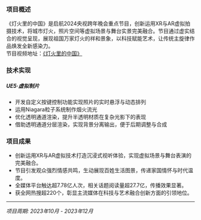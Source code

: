﻿---
date: '2024-08-25T09:53:42+02:00'
title: ''
draft: false
description: '启航2024——中央广播电视总台跨年晚会 · 节目《灯火里的中国》'
video: "/videos/yskn23.mp4"

params:
    image:
        src: "images/works/yskn24.png"
        scale: 0.8

projectTitle: "启航2024——中央广播电视总台跨年晚会"
duration: "2023.10-2023.12"
---

### 项目概述

《灯火里的中国》是启航2024央视跨年晚会重点节目，创新运用XR与AR虚拟拍摄技术，将城市灯火，照片空间等虚拟场景与舞台实景完美融合。节目通过虚实结合的视觉呈现，展现祖国万家灯火的祥和景象，以科技赋能艺术，让传统主旋律作品焕发全新感染力。<br>
节目视频地址：[《灯火里的中国》](https://www.bilibili.com/video/BV12g4y167Nc/?spm_id_from=333.337.search-card.all.click&vd_source=722a399e82bd5137ce7118b98125da2e)

### 技术实现

##### UE5·虚拟制片
- 开发自定义按键控制功能实现照片的实时悬浮与动态排列
- 运用Niagara粒子系统制作烟火流光
- 优化透明通道渲染，提升半透明材质在复杂光影下的表现
- 借助透明通道分层渲染，实现背景分离输出，便于后期调整与合成


### 项目成果
- 创新运用XR与AR虚拟技术打造沉浸式视听体验，实现虚拟场景与舞台表演的完美融合。
- 节目引发观众强烈情感共鸣，生动展现百姓生活图景，传递家国情怀与时代温度。
- 全媒体平台触达超7.78亿人次，相关话题阅读量超27.7亿，传播效果显著。
- 获全网热搜超220个，彰显主流媒体在科技与艺术融合创新方面的引领地位。

---

*项目周期: 2023年10月 - 2023年12月*  